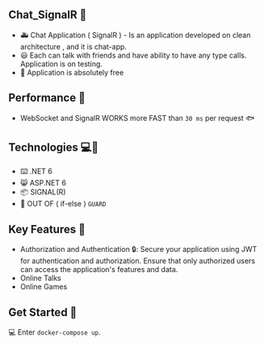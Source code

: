 ## Chat_SignalR 📱
* 🚑  Chat Application ( SignalR ) - Is an application developed on clean architecture , and it is chat-app.
* 😃  Each can talk with friends and have ability to have any type calls. Application is on testing.
* 💸  Application is absolutely free


## Performance 📰
* WebSocket and SignalR WORKS more FAST than ` 30 ms ` per request 🐟


## Technologies 💻📁
* ⌨️ .NET 6
* 😸 ASP.NET 6
* 📦️ SIGNAL(R) 
* 📸 OUT OF ( if-else ) ` GUARD `


## Key Features 🚀
* Authorization and Authentication 🔒: Secure your application using JWT for authentication and authorization. Ensure that only authorized users can access the application's features and data.
* Online Talks
* Online Games


## Get Started 🏁
💻 Enter `docker-compose up`.

